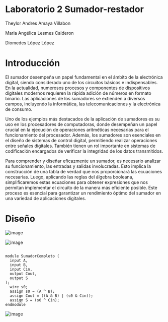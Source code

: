 # Laboratorio 2 Sumador-restador

 Theylor Andres Amaya Villabon
 
 Maria Angélica Lesmes Calderon
 
 Diomedes López López
 
# Introducción
El sumador desempeña un papel fundamental en el ámbito de la electrónica digital, siendo considerado uno de los circuitos básicos e indispensables. En la actualidad, numerosos procesos y componentes de dispositivos digitales modernos requieren la rápida adición de números en formato binario. Las aplicaciones de los sumadores se extienden a diversos campos, incluyendo la informática, las telecomunicaciones y la electrónica de consumo.

Uno de los ejemplos más destacados de la aplicación de sumadores es su uso en los procesadores de computadoras, donde desempeñan un papel crucial en la ejecución de operaciones aritméticas necesarias para el funcionamiento del procesador. Además, los sumadores son esenciales en el diseño de sistemas de control digital, permitiendo realizar operaciones entre señales digitales. También tienen un rol importante en sistemas de codificación encargados de verificar la integridad de los datos transmitidos.

Para comprender y diseñar eficazmente un sumador, es necesario analizar su funcionamiento, las entradas y salidas involucradas. Esto implica la construcción de una tabla de verdad que nos proporcionará las ecuaciones necesarias. Luego, aplicando las reglas del álgebra booleana, simplificaremos estas ecuaciones para obtener expresiones que nos permitan implementar el circuito de la manera más eficiente posible. Este proceso es esencial para garantizar un rendimiento óptimo del sumador en una variedad de aplicaciones digitales.

# Diseño

![image](https://github.com/Theyloramaya/sumador-restador/assets/144027596/574a517e-098a-4963-b4cd-d02d769f3edd)

![image](https://github.com/Theyloramaya/sumador-restador/assets/144027596/06a8f061-8df8-45b3-b7a4-bd6ad7728abd)
```

module SumadorCompleto (
  input A,
  input B,
  input Cin,
  output Cout,
  output S
);
  wire s0;
  assign s0 = (A ^ B);
  assign Cout = ((A & B) | (s0 & Cin));
  assign S = (s0 ^ Cin);
endmodule

```
![image](https://github.com/Theyloramaya/sumador-restador/assets/144027596/788ac1e6-1a91-48df-aa51-abe6d1ebbf96)
